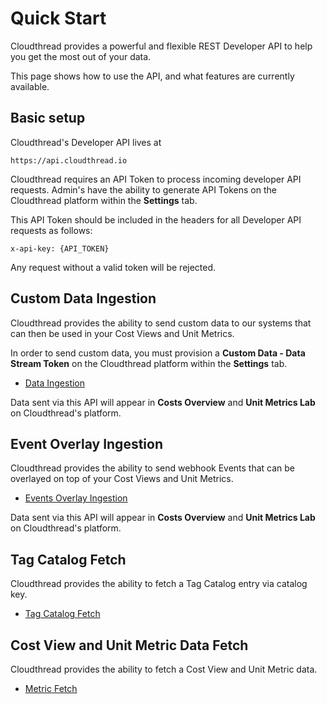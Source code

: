 # Quick Start

Cloudthread provides a powerful and flexible REST Developer API to help you get the most out of your data.

This page shows how to use the API, and what features are currently available.

## Basic setup

Cloudthread's Developer API lives at

`https://api.cloudthread.io`

Cloudthread requires an API Token to process incoming developer API requests. Admin's have the ability to generate API Tokens on the Cloudthread platform within the **Settings** tab.

This API Token should be included in the headers for all Developer API requests as follows:

`x-api-key: {API_TOKEN}`

Any request without a valid token will be rejected.

## Custom Data Ingestion

Cloudthread provides the ability to send custom data to our systems that can then be used in your Cost Views and Unit Metrics.

In order to send custom data, you must provision a **Custom Data - Data Stream Token** on the Cloudthread platform within the **Settings** tab.

* [Data Ingestion](reference/api-reference/custom_data.md)

Data sent via this API will appear in **Costs Overview** and **Unit Metrics Lab** on Cloudthread's platform.

## Event Overlay Ingestion

Cloudthread provides the ability to send webhook Events that can be overlayed on top of your Cost Views and Unit Metrics.

* [Events Overlay Ingestion](reference/api-reference/events.md)

Data sent via this API will appear in **Costs Overview** and **Unit Metrics Lab** on Cloudthread's platform.

## Tag Catalog Fetch

Cloudthread provides the ability to fetch a Tag Catalog entry via catalog key.

* [Tag Catalog Fetch](reference/api-reference/tag_catalog.md)


## Cost View and Unit Metric Data Fetch

Cloudthread provides the ability to fetch a Cost View and Unit Metric data.

* [Metric Fetch](reference/api-reference/metrics.md)

